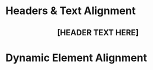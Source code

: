 # Headers & Text Alignment


<h2 align="center">[HEADER TEXT HERE]</h2>

# Dynamic Element Alignment

